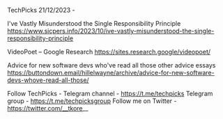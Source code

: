 TechPicks 21/12/2023 -

I've Vastly Misunderstood the Single Responsibility Principle
https://www.sicpers.info/2023/10/ive-vastly-misunderstood-the-single-responsibility-principle

VideoPoet – Google Research
https://sites.research.google/videopoet/

Advice for new software devs who've read all those other advice essays
https://buttondown.email/hillelwayne/archive/advice-for-new-software-devs-whove-read-all-those/

Follow TechPicks -
Telegram channel - https://t.me/techpicks
Telegram group - https://t.me/techpicksgroup
Follow me on Twitter - https://twitter.com/__tkore__